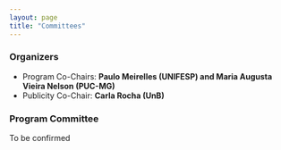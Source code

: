 ```yaml
---
layout: page
title: "Committees"
---
```


### Organizers

- Program Co-Chairs: **Paulo Meirelles (UNIFESP) and Maria Augusta Vieira Nelson (PUC-MG)**
- Publicity Co-Chair: **Carla Rocha (UnB)**

### Program Committee

  
  To be confirmed
  
  <!-- COMENTADO
    <ul>
      <li>Ademar Aguiar (Faculty of Engineering of the University of Porto, Portugal)</li>
      <li>Adolfo Neto (Universidade Tecnológica Federal do Paraná, Brazil)</li>
      <li>Alfredo Goldman (University of São Paulo, Brazil)</li>
      <li>Carla Rocha (Universidade de Brasília, Brazil)</li>
      <li>Célio Santana (Universidade Federal de Pernambuco, Brazil)</li>
      <li>Cleidson de Souza (Universidade Federal do Pará, Brazil)</li>
      <li>Claudia Melo (Universidade de Brasília, Brazil)</li>
      <li>Eduardo Guerra (National Institute of Space Research, Brazil)</li>
      <li>Fabio Kon (Universidade de São Paulo, Brazil)</li>
      <li>Fábio Levy Siqueira (Escola Politécnica da Universidade de São Paulo, Brazil)</li>
      <li>Graziela Tonin (Universidade Federal da Fronteira Sul, Brazil)</li>
      <li>Nicole Novieli, University of Bari, Italy</li>
      <li>Gustavo Pinto (Universidade Federal do Pará, Brazil)</li>
      <li>Jutta Eckstein (IT Communication, Germany)</li>
      <li>Hilmer Neri (Universidade de Brasília, Brazil)</li>
      <li>Rafael Prikladnicki (PUCRS, Brazil)</li>
      <li>Tiago Silva Da Silva (Universidade Federal de São Paulo, Brazil)</li>
      <li>Viviane Santos (Universidade Federal do Pará, Brazil)</li>
    </ul>
  -->



